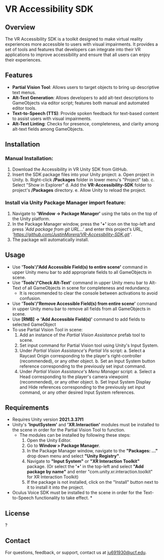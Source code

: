 # VR Accessibility SDK
## Overview
The VR Accessibility SDK is a toolkit designed to make virtual reality experiences more accessible to users with visual impairments. It provides a set of tools and features that developers can integrate into their VR applications to improve accessibility and ensure that all users can enjoy their experiences.

## Features
* **Partial Vision Tool**: Allows users to target objects to bring up descriptive text menus.
* **Alt-Text Generation**: Allows developers to add alt-text descriptions to GameObjects via editor script; features both manual and automated editor tools.
* **Text-to-Speech (TTS)**: Provide spoken feedback for text-based content to assist users with visual impairments.
* **Alt-Text Linting**: Checks for presence, completeness, and clarity among alt-text fields among GameObjects.

## Installation
### Manual Installation:
1. Download the Accessibility in VR Unity SDK from GitHub.
2. Insert the SDK package files into your Unity project:
    a. Open project in Unity.
    b. Right-click **/Packages** folder in lower menu's "Project" tab.
    c. Select "Show in Explorer"
    d. Add the **VR-Accessibility-SDK** folder to project's **/Packages** directory.
    e. Allow Unity to reload the project.
    
### Install via Unity Package Manager import feature:
1. Navigate to **'Window -> Package Manager'** using the tabs on the top of the Unity platform.
2. In the Package Manager window, press the **'+'** icon on the top-left and press *'Add package from git URL...'* and enter this project's URL, *'https://github.com/JustinMorera/VR-Accessbility-SDK.git'*.
3. The package will automatically install.
    
## Usage
* Use **'Tools'/'Add Accessible Field(s) to entire scene'** command in upper Unity menu bar to add appropriate fields to all GameObjects in scene.
* Use **'Tools'/'Check Alt-Text'** command in upper Unity menu bar to Alt-Text of all GameObjects in scene for completeness and redundancy.
    * It is recommended to clear the console between activations to avoid confusion.
* Use **'Tools'/'Remove Accessible Field(s) from entire scene'** command in upper Unity menu bar to remove all fields from all GameObjects in scene.
* Use **[RMB] -> 'Add Accessible Field(s)'** command to add fields to selected GameObject
* To use Partial Vision Tool in scene:
    1. Add an instance of the *Partial Vision Assistance* prefab tool to scene.
    2. Set input command for Partial Vision tool using Unity's Input System.
    3. Under *Partial Vision Assistance*'s *Partial Vis* script:
        a. Select a Raycast Origin corresponding to the player's right-controller (recommended), or any other object.
        b. Set an Input System button reference corresponding to the previously set input command.
    4. Under *Partial Vision Assistance*'s *Menu Manager* script:
        a. Select a Head corresponding to the player's camera viewpoint (recommended), or any other object.
        b. Set Input System Display and Hide references corresponding to the previously set input command, or any other desired Input System references.

## Requirements
* Requires Unity version **2021.3.37f1**
* Unity's **'InputSystem'** and **'XR.Interaction'** modules must be installed to the scene in order for the Partial Vision Tool to function.
    * The modules can be installed by following these steps:
        1. Open the Unity Editor.
        2. Go to **Window > Package Manager**.
        3. In the Package Manager window, navigate to the **"Packages: ..."** drop down menu and select **"Unity Registry"**.
        4. Navigate to **"Input System"** or **"XR Interaction Toolkit"** package. (Or select the **'+'** in the top-left and select **"Add package by name"** and enter "com.unity.xr.interaction.toolkit" for XR Interaction Toolkit)
        5. If the package is not installed, click on the "Install" button next to it to install it into the project.
* Oculus Voice SDK must be installed to the scene in order for the Text-to-Speech functionality to take effect.
    * 

## License
?

## Contact
For questions, feedback, or support, contact us at [ju691930@ucf.edu](ju691930@ucf.edu).